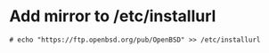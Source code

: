 # Add mirror to /etc/installurl
```
# echo "https://ftp.openbsd.org/pub/OpenBSD" >> /etc/installurl
```
